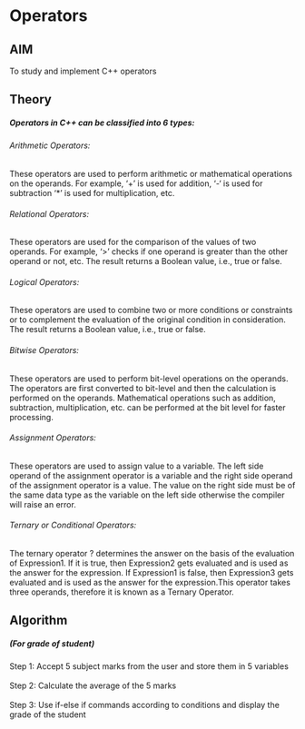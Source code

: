 # Operators
## AIM
To study and implement C++ operators  
## Theory
<BODY>
 <H5>Operators in C++ can be classified into 6 types:</H5> 
<h6>Arithmetic Operators:</h6> These operators are used to perform arithmetic or mathematical operations on the operands. For example, ‘+’ is used for addition, ‘-‘ is used for subtraction ‘*’ is used for multiplication, etc. <br>
<h6>Relational Operators:</h6>These operators are used for the comparison of the values of two operands. For example, ‘>’ checks if one operand is greater than the other operand or not, etc. The result returns a Boolean value, i.e., true or false.<br>
<h6>Logical Operators:</h6>These operators are used to combine two or more conditions or constraints or to complement the evaluation of the original condition in consideration. The result returns a Boolean value, i.e., true or false.<br>
<h6>Bitwise Operators:</h6>These operators are used to perform bit-level operations on the operands. The operators are first converted to bit-level and then the calculation is performed on the operands. Mathematical operations such as addition, subtraction, multiplication, etc. can be performed at the bit level for faster processing. <br>
<h6>Assignment Operators:</h6>These operators are used to assign value to a variable. The left side operand of the assignment operator is a variable and the right side operand of the assignment operator is a value. The value on the right side must be of the same data type as the variable on the left side otherwise the compiler will raise an error. <br>
<h6>Ternary or Conditional Operators:</h6>The ternary operator ? determines the answer on the basis of the evaluation of Expression1. If it is true, then Expression2 gets evaluated and is used as the answer for the expression. If Expression1 is false, then Expression3 gets evaluated and is used as the answer for the expression.This operator takes three operands, therefore it is known as a Ternary Operator. <br>

## Algorithm 
<h5>(For grade of student) </h5>
  Step 1: Accept 5 subject marks from the user and store them in 5 variables<br>
  <br>
  Step 2: Calculate the average of the 5 marks <br>
  <br>
  Step 3: Use if-else if commands according to conditions and display the grade of the student<br>
</body>
